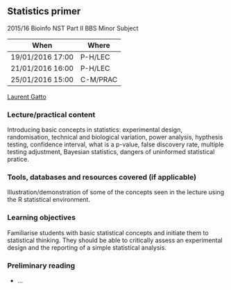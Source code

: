 ## Statistics primer

2015/16 Bioinfo NST Part II BBS Minor Subject 

 When             | Where
------------------|---------
19/01/2016  17:00 | P-H/LEC
21/01/2016  16:00 | P-H/LEC
25/01/2016  15:00 | C-M/PRAC

[Laurent Gatto](http://cpu.sysbiol.cam.ac.uk/)

### Lecture/practical content

Introducing basic concepts in statistics: experimental design,
randomisation, technical and biological variation, power analysis,
hypthesis testing, confidence interval, what is a p-value, false
discovery rate, multiple testing adjustment, Bayesian statistics,
dangers of uninformed statistical pratice.

### Tools, databases and resources covered (if applicable)

Illustration/demonstration of some of the concepts seen in the lecture
using the R statistical environment. 

### Learning objectives

Familiarise students with basic statistical concepts and initiate them
to statistical thinking. They should be able to critically assess an
experimental design and the reporting of a simple statistical analysis.

### Preliminary reading

* ...
